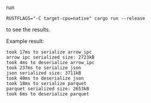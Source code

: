 run 

```
RUSTFLAGS="-C target-cpu=native" cargo run --release
```

to see the results.

Example result:

```
took 17ms to serialize arrow_ipc
arrow ipc serialized size: 2723kB
took 4ms to deserialize arrow_ipc
took 237ms to serialize json
json serialized size: 3711kB
took 40ms to deserialize json
took 18ms to serialize parquet
parquet serialized size: 2653kB
took 6ms to deserialize parquet
```
